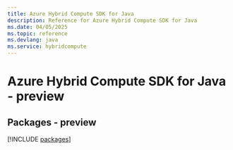 ```yaml
---
title: Azure Hybrid Compute SDK for Java
description: Reference for Azure Hybrid Compute SDK for Java
ms.date: 04/05/2025
ms.topic: reference
ms.devlang: java
ms.service: hybridcompute
---
```

# Azure Hybrid Compute SDK for Java - preview
## Packages - preview
[!INCLUDE [packages](hybrid-compute-index.md)]